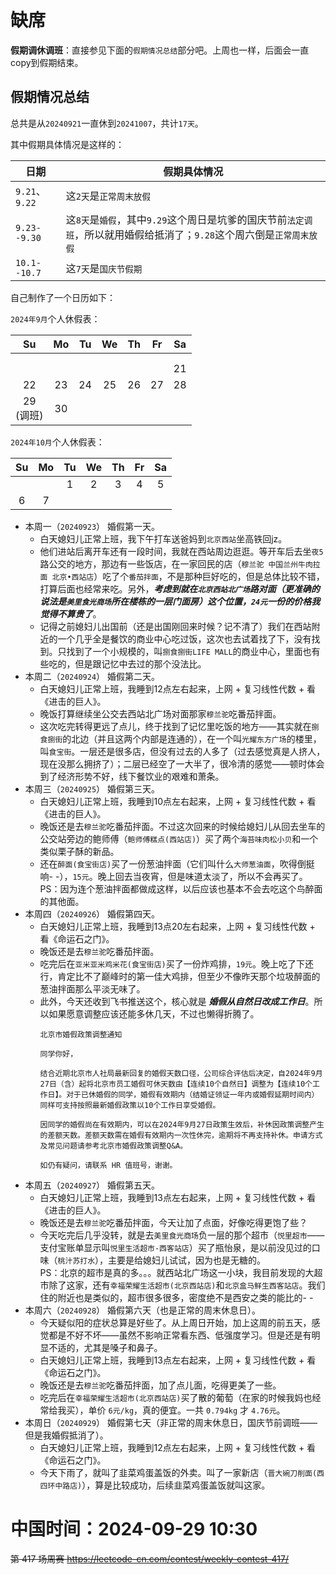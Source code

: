 
# 缺席

**假期调休调班**：直接参见下面的`假期情况总结`部分吧。上周也一样，后面会一直copy到假期结束。

## 假期情况总结

总共是从`20240921`一直休到`20241007`，共计`17天`。

其中假期具体情况是这样的：

| 日期 | 假期具体情况 |
|--|--|
| `9.21`、`9.22` | 这`2天`是`正常周末放假` |
| `9.23--9.30` | 这`8天`是`婚假`，其中`9.29`这个周日是坑爹的国庆节前`法定调班`，所以就用婚假给抵消了；`9.28`这个周六倒是`正常周末放假` |
| `10.1--10.7` | 这`7天`是`国庆节假期` |

自己制作了一个日历如下：

`2024年9月`个人休假表：

|Su|Mo|Tu|We|Th|Fr|Sa|
|:--:|:--:|:--:|:--:|:--:|:--:|:--:|
||||||||
||||||||
|||||||21|
|22|23|24|25|26|27|28|
|29<br>(调班)|30||||||

`2024年10月`个人休假表：

|Su|Mo|Tu|We|Th|Fr|Sa|
|:--:|:--:|:--:|:--:|:--:|:--:|:--:|
|||1|2|3|4|5|
|6|7||||||

- 本周一（`20240923`） 婚假第一天。
  * 白天媳妇儿正常上班，我下午打车送爸妈到`北京西站`坐高铁回jz。
  * 他们进站后离开车还有一段时间，我就在西站周边逛逛。等开车后去坐`夜5`路公交的地方，那边有一些饭店，在一家回民的店（`穆兰驼 中国兰州牛肉拉面 北京•西站店`）吃了个`番茄拌面`，不是那种巨好吃的，但是总体比较不错，打算后面也经常来吃。另外，***考虑到就在`北京西站北广场`路对面（更准确的说法是`美里食光商场`所在楼栋的一层门面房）这个位置，`24元`一份的价格我觉得不算贵了***。
  * 记得之前媳妇儿出国前（还是出国刚回来时候？记不清了）我们在西站附近的一个几乎全是餐饮的商业中心吃过饭，这次也去试着找了下，没有找到。只找到了一个小规模的，叫`捌食捌街LIFE MALL`的商业中心，里面也有些吃的，但是跟记忆中去过的那个没法比。
- 本周二（`20240924`） 婚假第二天。
  * 白天媳妇儿正常上班，我睡到12点左右起来，上网 + 复习线性代数 + 看《进击的巨人》。
  * 晚饭打算继续坐公交去西站北广场对面那家`穆兰驼`吃番茄拌面。
  * 这次吃完转得更远了点儿，终于找到了记忆里吃饭的地方——其实就在`捌食捌街`的北边（并且这两个内部是连通的），在一个叫`光耀东方广场`的楼里，叫`食宝街`。一层还是很多店，但没有过去的人多了（过去感觉真是人挤人，现在没那么拥挤了）；二层已经空了一大半了，很冷清的感觉——顿时体会到了经济形势不好，线下餐饮业的艰难和萧条。
- 本周三（`20240925`） 婚假第三天。
  * 白天媳妇儿正常上班，我睡到10点左右起来，上网 + 复习线性代数 + 看《进击的巨人》。
  * 晚饭还是去`穆兰驼`吃番茄拌面。不过这次回来的时候给媳妇儿从回去坐车的公交站旁边的鲍师傅（`鲍师傅糕点(西站店)`）买了两个`海苔味肉松小贝`和一个类似栗子酥的新品。
  * 还在`醉面(食宝街店)`买了一份葱油拌面（它们叫什么`大师葱油面`，吹得倒挺响- -），`15元`。晚上回去当夜宵，但是味道太淡了，所以不会再买了。 <br> PS：因为连个葱油拌面都做成这样，以后应该也基本不会去吃这个鸟醉面的其他面。
- 本周四（`20240926`） 婚假第四天。
  * 白天媳妇儿正常上班，我睡到13点20左右起来，上网 + 复习线性代数 + 看《命运石之门》。
  * 晚饭还是去`穆兰驼`吃番茄拌面。
  * 吃完后在`亚米亚米鸡米花(食宝街店)`买了一份炸鸡排，`19元`。晚上吃了下还行，肯定比不了巅峰时的第一佳大鸡排，但至少不像昨天那个垃圾醉面的葱油拌面那么平淡无味了。
  * 此外，今天还收到飞书推送这个，核心就是 ***婚假从自然日改成工作日***。所以如果愿意调整应该还能多休几天，不过也懒得折腾了。
    ```console
    北京市婚假政策调整通知

    同学你好，

    结合近期北京市人社局最新回复的婚假天数口径，公司综合评估后决定，自2024年9月27日（含）起将北京市员工婚假可休天数由【连续10个自然日】调整为【连续10个工作日】。对于已休婚假的同学，婚假有效期内（结婚证领证一年内或婚假延期时间内）同样可支持按照最新婚假政策以10个工作日享受婚假。

    因同学的婚假尚在有效期内，可以在2024年9月27日政策生效后，补休因政策调整产生的差额天数。差额天数需在婚假有效期内一次性休完，逾期将不再支持补休。申请方式及常见问题请参考北京市婚假政策调整Q&A。

    如仍有疑问，请联系 HR 值班号，谢谢。
    ```
- 本周五（`20240927`） 婚假第五天。
  * 白天媳妇儿正常上班，我睡到13点左右起来，上网 + 复习线性代数 + 看《进击的巨人》。
  * 晚饭还是去`穆兰驼`吃番茄拌面，今天让加了点面，好像吃得更饱了些？
  * 今天吃完后几乎没转，就是去`美里食光商场`负一层的那个超市（`悦里超市`——支付宝账单显示叫`悦里生活超市-西客站店`）买了瓶怡泉，是以前没见过的口味（`桃汁苏打水`），主要是给媳妇儿试试，因为也是无糖的。 <br> PS：北京的超市是真的多。。。就西站北广场这一小块，我目前发现的大超市除了这家，还有`幸福荣耀生活超市(北京西站店)`和`北京盒马鲜生西客站店`。我们住的附近也是类似的，超市很多很多，密度绝不是西安之类的能比的- -
- 本周六（`20240928`） 婚假第六天（也是正常的周末休息日）。
  * 今天疑似阳的症状总算是好些了。从上周日开始，加上这周的前五天，感觉都是不好不坏——虽然不影响正常看东西、低强度学习。但是还是有明显不适的，尤其是嗓子和鼻子。
  * 白天媳妇儿正常上班，我睡到13点左右起来，上网 + 复习线性代数 + 看《命运石之门》。
  * 晚饭还是去`穆兰驼`吃番茄拌面，加了点儿面，吃得更美了一些。
  * 吃完后在`幸福荣耀生活超市(北京西站店)`买了散的葡萄（在家的时候我妈也经常给我买），单价 `6元/kg`，真的便宜。一共 `0.794kg` 才 `4.76元`。
- 本周日（`20240929`） 婚假第七天（非正常的周末休息日，国庆节前调班——但是我婚假抵消了）。
  * 白天媳妇儿正常上班，我睡到12点左右起来，上网 + 复习线性代数 + 看《命运石之门》。
  * 今天下雨了，就叫了韭菜鸡蛋盖饭的外卖。叫了一家新店（`晋大碗刀削面(西四环中路店)`），算是比较成功，后续韭菜鸡蛋盖饭就叫这家。

# 中国时间：2024-09-29 10:30

~~第 417 场周赛 https://leetcode-cn.com/contest/weekly-contest-417/~~
